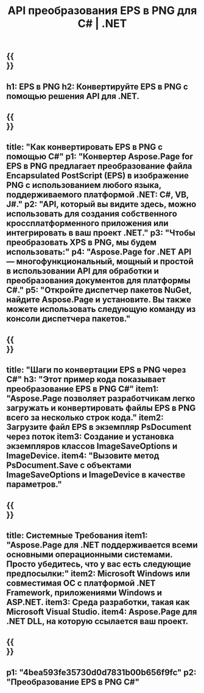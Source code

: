 ﻿---
translation: true
template: /_templates/_conversion-child-net.md
title: API преобразования EPS в PNG для C# | .NET
url: /net/conversion/eps-to-png/
description: Пример кода для преобразования EPS в PNG C#. Используйте пример кода API для пакетного преобразования файлов EPS в PNG в VB.NET, Asp.NET или любом приложении на основе .NET.
informat: EPS
outformat: PNG
otherformats: XPS PS
---

{{<section banner>}}
---
h1: EPS в PNG
h2: Конвертируйте EPS в PNG с помощью решения API для .NET.
---

{{<section overview>}}
---
title: "Как конвертировать EPS в PNG с помощью C#"
p1: "Конвертер Aspose.Page for EPS в PNG предлагает преобразование файла Encapsulated PostScript (EPS) в изображение PNG с использованием любого языка, поддерживаемого платформой .NET: C#, VB, J#."
p2: "API, который вы видите здесь, можно использовать для создания собственного кроссплатформенного приложения или интегрировать в ваш проект .NET."
p3: "Чтобы преобразовать XPS в PNG, мы будем использовать:"
p4: "Aspose.Page for .NET API — многофункциональный, мощный и простой в использовании API для обработки и преобразования документов для платформы C#."
p5: "Откройте диспетчер пакетов NuGet, найдите Aspose.Page и установите. Вы также можете использовать следующую команду из консоли диспетчера пакетов."
---

{{<section feature1>}}
---
title: "Шаги по конвертации EPS в PNG через C#"
h3: "Этот пример кода показывает преобразование EPS в PNG C#"
item1: "Aspose.Page позволяет разработчикам легко загружать и конвертировать файлы EPS в PNG всего за несколько строк кода."
item2: Загрузите файл EPS в экземпляр PsDocument через поток
item3: Создание и установка экземпляров классов ImageSaveOptions и ImageDevice.
item4: "Вызовите метод PsDocument.Save с объектами ImageSaveOptions и ImageDevice в качестве параметров."
---

{{<section feature2>}}
---
title: Системные Требования
item1: "Aspose.Page для .NET поддерживается всеми основными операционными системами. Просто убедитесь, что у вас есть следующие предпосылки:"
item2: Microsoft Windows или совместимая ОС с платформой .NET Framework, приложениями Windows и ASP.NET.
item3: Среда разработки, такая как Microsoft Visual Studio.
item4: Aspose.Page для .NET DLL, на которую ссылается ваш проект.
---

{{<section gist>}}
---
p1: "4bea593fe35730d0d7831b00b656f9fc"
p2: "Преобразование EPS в PNG C#"
---

